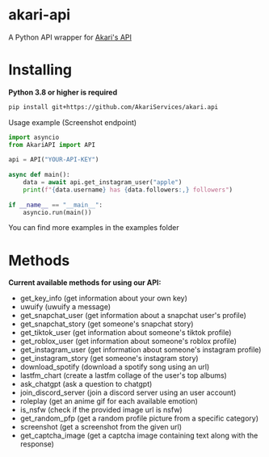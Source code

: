 akari-api
==========

A Python API wrapper for [Akari's API](https://api.akari.bot)

Installing
==========

**Python 3.8 or higher is required**

```sh
pip install git+https://github.com/AkariServices/akari.api
```

Usage example (Screenshot endpoint)

```py 
import asyncio
from AkariAPI import API 
    
api = API("YOUR-API-KEY")
    
async def main():
    data = await api.get_instagram_user("apple")
    print(f"{data.username} has {data.followers:,} followers")
    
if __name__ == "__main__":
    asyncio.run(main())
```

You can find more examples in the examples folder

Methods
==========

**Current available methods for using our API:**

- get_key_info (get information about your own key)
- uwuify (uwuify a message)
- get_snapchat_user (get information about a snapchat user's profile)
- get_snapchat_story (get someone's snapchat story)
- get_tiktok_user (get information about someone's tiktok profile)
- get_roblox_user (get information about someone's roblox profile)
- get_instagram_user (get information about someone's instagram profile)
- get_instagram_story (get someone's instagram story)
- download_spotify (download a spotify song using an url)
- lastfm_chart (create a lastfm collage of the user's top albums)
- ask_chatgpt (ask a question to chatgpt)
- join_discord_server (join a discord server using an user account)
- roleplay (get an anime gif for each available emotion)
- is_nsfw (check if the provided image url is nsfw)
- get_random_pfp (get a random profile picture from a specific category)
- screenshot (get a screenshot from the given url)
- get_captcha_image (get a captcha image containing text along with the response)